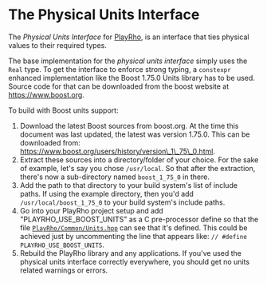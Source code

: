 # The Physical Units Interface

The *Physical Units Interface* for
[PlayRho](https://github.com/louis-langholtz/PlayRho), is an interface
that ties physical values to their required types.

The base implementation for the *physical units interface* simply uses
the `Real` type. To get the interface to enforce strong typing, a `constexpr`
enhanced implementation like the Boost 1.75.0 Units library has to be used.
Source code for that can be downloaded from the boost website at
https://www.boost.org.

To build with Boost units support:
  1. Download the latest Boost sources from boost.org. At the time this
     document was last updated, the latest was version 1.75.0. This can be
     downloaded from: https://www.boost.org/users/history/version\_1\_75\_0.html.
  2. Extract these sources into a directory/folder of your choice.
     For the sake of example, let's say you chose `/usr/local`. So that after the extraction,
     there's now a sub-directory named `boost_1_75_0` in there.
  3. Add the path to that directory to your build system's list of include paths.
     If using the example directory, then you'd add `/usr/local/boost_1_75_0` to your
     build system's include paths.
  4. Go into your PlayRho project setup and add "PLAYRHO\_USE\_BOOST\_UNITS" as a
     C pre-processor define so that the file
     [`PlayRho/Common/Units.hpp`](../Library/include/PlayRho/Common/Units.hpp) can see that it's defined.
     This could be achieved just by uncommenting the line that appears like:
     `// #define PLAYRHO_USE_BOOST_UNITS`.
  5. Rebuild the PlayRho library and any applications. If you've used the
     physical units interface correctly everywhere, you should get no units
     related warnings or errors.
